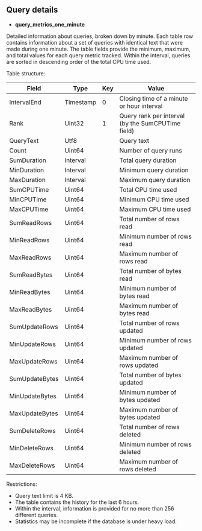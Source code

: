 ## Query details

* **query_metrics_one_minute**

Detailed information about queries, broken down by minute. Each table row contains information about a set of queries with identical text that were made during one minute. The table fields provide the minimum, maximum, and total values for each query metric tracked. Within the interval, queries are sorted in descending order of the total CPU time used.

Table structure:

| **Field** | **Type** | **Key** | **Value** |
| --- | --- | --- | --- |
| IntervalEnd | Timestamp | 0 | Closing time of a minute or hour interval |
| Rank | Uint32 | 1 | Query rank per interval (by the SumCPUTime field) |
| QueryText | Utf8 |  | Query text |
| Count | Uint64 |  | Number of query runs |
| SumDuration | Interval |  | Total query duration |
| MinDuration | Interval |  | Minimum query duration |
| MaxDuration | Interval |  | Maximum query duration |
| SumCPUTime | Uint64 |  | Total CPU time used |
| MinCPUTime | Uint64 |  | Minimum CPU time used |
| MaxCPUTime | Uint64 |  | Maximum CPU time used |
| SumReadRows | Uint64 |  | Total number of rows read |
| MinReadRows | Uint64 |  | Minimum number of rows read |
| MaxReadRows | Uint64 |  | Maximum number of rows read |
| SumReadBytes | Uint64 |  | Total number of bytes read |
| MinReadBytes | Uint64 |  | Minimum number of bytes read |
| MaxReadBytes | Uint64 |  | Maximum number of bytes read |
| SumUpdateRows | Uint64 |  | Total number of rows updated |
| MinUpdateRows | Uint64 |  | Minimum number of rows updated |
| MaxUpdateRows | Uint64 |  | Maximum number of rows updated |
| SumUpdateBytes | Uint64 |  | Total number of bytes updated |
| MinUpdateBytes | Uint64 |  | Minimum number of bytes updated |
| MaxUpdateBytes | Uint64 |  | Maximum number of bytes updated |
| SumDeleteRows | Uint64 |  | Total number of rows deleted |
| MinDeleteRows | Uint64 |  | Minimum number of rows deleted |
| MaxDeleteRows | Uint64 |  | Maximum number of rows deleted |

Restrictions:

* Query text limit is 4 KB.
* The table contains the history for the last 6 hours.
* Within the interval, information is provided for no more than 256 different queries.
* Statistics may be incomplete if the database is under heavy load.
